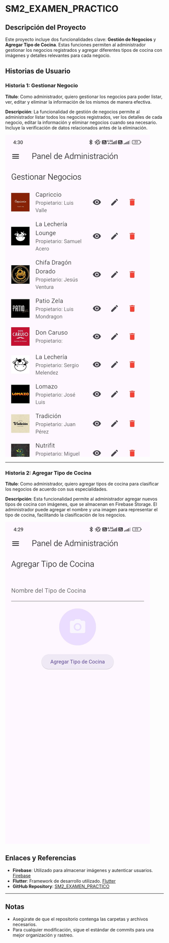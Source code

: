 # SM2_EXAMEN_PRACTICO

## Descripción del Proyecto
Este proyecto incluye dos funcionalidades clave: **Gestión de Negocios** y **Agregar Tipo de Cocina**. Estas funciones permiten al administrador gestionar los negocios registrados y agregar diferentes tipos de cocina con imágenes y detalles relevantes para cada negocio.

## Historias de Usuario

### Historia 1: Gestionar Negocio
**Título**: Como administrador, quiero gestionar los negocios para poder listar, ver, editar y eliminar la información de los mismos de manera efectiva.

**Descripción**: La funcionalidad de gestión de negocios permite al administrador listar todos los negocios registrados, ver los detalles de cada negocio, editar la información y eliminar negocios cuando sea necesario. Incluye la verificación de datos relacionados antes de la eliminación.


![Gestionar Negocio](img/gestionarnego.jpeg)

---

### Historia 2: Agregar Tipo de Cocina
**Título**: Como administrador, quiero agregar tipos de cocina para clasificar los negocios de acuerdo con sus especialidades.

**Descripción**: Esta funcionalidad permite al administrador agregar nuevos tipos de cocina con imágenes, que se almacenan en Firebase Storage. El administrador puede agregar el nombre y una imagen para representar el tipo de cocina, facilitando la clasificación de los negocios.


![Agregar Tipo de Cocina](img/agregatipococina.jpeg)

## Enlaces y Referencias
- **Firebase**: Utilizado para almacenar imágenes y autenticar usuarios. [Firebase](https://firebase.google.com/)
- **Flutter**: Framework de desarrollo utilizado. [Flutter](https://flutter.dev/)
- **GitHub Repository**: [SM2_EXAMEN_PRACTICO](https://github.com/usuario/SM2_EXAMEN_PRACTICO)

---

## Notas
- Asegúrate de que el repositorio contenga las carpetas y archivos necesarios.
- Para cualquier modificación, sigue el estándar de commits para una mejor organización y rastreo.

